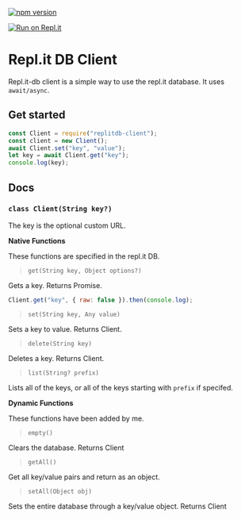 [![npm version](https://badge.fury.io/js/replitdb-client.svg)](https://badge.fury.io/js/replitdb-client)

[![Run on Repl.it](https://repl.it/badge/github/mrlapizgithub/repl.it-db)](https://repl.it/github/mrlapizgithub/repl.it-db)

# Repl.it DB Client
Repl.it-db client is a simple way to use the repl.it database. It uses `await/async`.

## Get started
```js
const Client = require("replitdb-client");
const client = new Client();
await Client.set("key", "value");
let key = await Client.get("key");
console.log(key);
```

## Docs
### `class Client(String key?)`
The key is the optional custom URL.

**Native Functions**

These functions are specified in the repl.it DB.

> `get(String key, Object options?)`

Gets a key. Returns Promise.
```js
Client.get("key", { raw: false }).then(console.log);
```

> `set(String key, Any value)`

Sets a key to value. Returns Client. 

> `delete(String key)`

Deletes a key. Returns Client.

> `list(String? prefix)`

Lists all of the keys, or all of the keys starting with `prefix` if specifed.

**Dynamic Functions**

These functions have been added by me.

> `empty()`

Clears the database. Returns Client

> `getAll()`

Get all key/value pairs and return as an object.

> `setAll(Object obj)`

Sets the entire database through a key/value object. Returns Client
